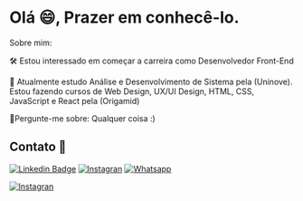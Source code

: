 <!--

### Hi there 👋

**LeoDKVT/LeoDKVT** is a ✨ _special_ ✨ repository because its `README.md` (this file) appears on your GitHub profile.

Here are some ideas to get you started:

- 🔭 I’m currently working on ...

- 🌱 I’m currently learning ...
- 👯 I’m looking to collaborate on ...
- 🤔 I’m looking for help with ...
- 💬 Ask me about ...
- 📫 How to reach me: ...
- 😄 Pronouns: ...
- ⚡ Fun fact: ...
-->


# Olá 😄, Prazer em conhecê-lo.


Sobre mim:

🛠 Estou interessado em começar a carreira como Desenvolvedor Front-End

🌱 Atualmente estudo Análise e Desenvolvimento de Sistema pela (Uninove). Estou fazendo cursos de Web Design, UX/UI Design, HTML, CSS, JavaScript e React pela (Origamid)

💬Pergunte-me sobre: Qualquer coisa :)



## Contato :iphone:


[![Linkedin Badge](https://img.shields.io/badge/-LinkedIn-blue?style=for-the-badge&logo=Linkedin&logoColor=white&link=https:///www.linkedin.com/in/josé-leonardo-172828192/)](https:///www.linkedin.com/in/josé-leonardo-172828192/)
</a>
[![Instagran](https://img.shields.io/badge/instagram-purple?logo=instagram&style=for-the-badge&link=https://www.instagram.com/leo_dejankovty/)](https://www.instagram.com/leo_dejankovty)
[![Whatsapp](https://img.shields.io/badge/whatsapp-darkgreen?logo=whatsapp&logoColor=white&style=for-the-badge&link=https://api.whatsapp.com/send?phone=5511939275748/)](https://api.whatsapp.com/send?phone=5511939275748)


[![Instagran](https://img.shields.io/badge/instagram-purple?logo=instagram&logoColor=white&style=for-the-badge&link=https://www.instagram.com/leo_dejankovty/)](https://www.instagram.com/leo_dejankovty)

